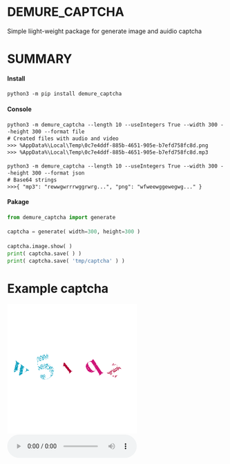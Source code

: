 # DEMURE_CAPTCHA
Simple liight-weight package for generate image and auidio captcha

# SUMMARY
#### Install
```shell
python3 -m pip install demure_captcha
```
#### Console
```shell
python3 -m demure_captcha --length 10 --useIntegers True --width 300 --height 300 --format file
# Created files with audio and video
>>> %AppData%\Local\Temp\0c7e4ddf-885b-4651-905e-b7efd758fc8d.png
>>> %AppData%\Local\Temp\0c7e4ddf-885b-4651-905e-b7efd758fc8d.mp3

python3 -m demure_captcha --length 10 --useIntegers True --width 300 --height 300 --format json
# Base64 strings
>>>{ "mp3": "rewwgwrrrwggrwrg...", "png": "wfweewggewegwg..." }
```
#### Pakage
```python
from demure_captcha import generate

captcha = generate( width=300, height=300 )

captcha.image.show( )
print( captcha.save( ) )
print( captcha.save( 'tmp/captcha' ) )
```
# Example captcha
![png](example-captcha.png)
![mp3](example-captcha.mp3)